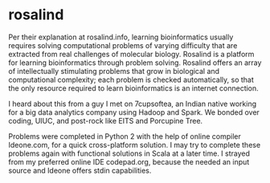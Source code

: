 rosalind
========

Per their explanation at rosalind.info, learning bioinformatics usually requires solving computational problems of varying difficulty that are extracted from real challenges of molecular biology. Rosalind is a platform for learning bioinformatics through problem solving. Rosalind offers an array of intellectually stimulating problems that grow in biological and computational complexity; each problem is checked automatically, so that the only resource required to learn bioinformatics is an internet connection.

I heard about this from a guy I met on 7cupsoftea, an Indian native working for a big data analytics company using Hadoop and Spark. We bonded over coding, UIUC, and post-rock like EITS and Porcupine Tree.

Problems were completed in Python 2 with the help of online compiler Ideone.com, for a quick cross-platform solution. I may try to complete these problems again with functional solutions in Scala at a later time. I strayed from my preferred online IDE codepad.org, because the needed an input source and Ideone offers stdin capabilities.

